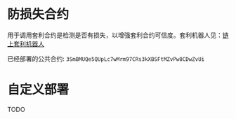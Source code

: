 # 防损失合约
用于调用套利合约是检测是否有损失，以增强套利合约可信度。套利机器人见：[链上套利机器人](https://github.com/touyi/solana-onchain-arbitrage-bot)

已经部署的公共合约: `3SmBMUQe5QUpLc7wMrm97CRs3kXBSFtMZvPw8CDwZvUi`
# 自定义部署
TODO